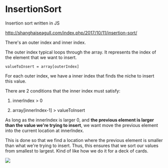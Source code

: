 # InsertionSort
Insertion sort written in JS

http://shanghaiseagull.com/index.php/2017/10/11/insertion-sort/

There's an outer index and inner index.

The outer index typical loops through the array. It represents the index
of the element that we want to insert.

    valueToInsert = array[outerIndex]

For each outer index, we have a inner index that finds the niche to insert
this value.

There are 2 conditions that the inner index must satisfy:

1) innerIndex > 0

2) array[innerIndex-1] > valueToInsert


As long as the innerIndex is larger 0, and **the previous element is larger than
the value we're trying to insert**, we want move the previous element into the
current location at innerIndex.

This is done so that we find a location where the previous element is smaller than
what we're trying to insert. Thus, this ensures that we sort our values from
smallest to largest. Kind of like how we do it for a deck of cards.

![](http://shanghaiseagull.com/wp-content/uploads/2017/10/insertionsort_ex_a.jpg)
